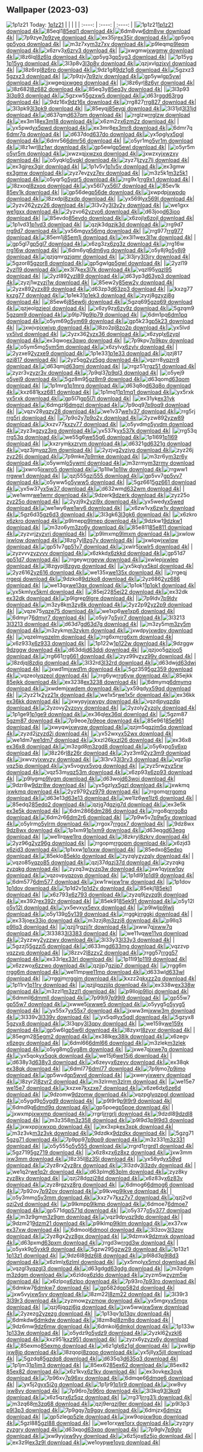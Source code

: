 ## Wallpaper (2023-03)
![1p1z21](https://w.wallhaven.cc/full/1p/wallhaven-1p1z21.jpg) Today: [1p1z21](https://th.wallhaven.cc/small/1p/1p1z21.jpg)
|      |      |      |
| :----: | :----: | :----: |
|![1p1z21](https://th.wallhaven.cc/small/1p/1p1z21.jpg)[1p1z21 download 4k](https://wallhaven.cc/w/1p1z21)|![85eql1](https://th.wallhaven.cc/small/85/85eql1.jpg)[85eql1 download 4k](https://wallhaven.cc/w/85eql1)|![6dm8vw](https://th.wallhaven.cc/small/6d/6dm8vw.jpg)[6dm8vw download 4k](https://wallhaven.cc/w/6dm8vw)|
|![7p9zye](https://th.wallhaven.cc/small/7p/7p9zye.jpg)[7p9zye download 4k](https://wallhaven.cc/w/7p9zye)|![ex35jr](https://th.wallhaven.cc/small/ex/ex35jr.jpg)[ex35jr download 4k](https://wallhaven.cc/w/ex35jr)|![gp5yoq](https://th.wallhaven.cc/small/gp/gp5yoq.jpg)[gp5yoq download 4k](https://wallhaven.cc/w/gp5yoq)|
|![m3z7xy](https://th.wallhaven.cc/small/m3/m3z7xy.jpg)[m3z7xy download 4k](https://wallhaven.cc/w/m3z7xy)|![p9leqm](https://th.wallhaven.cc/small/p9/p9leqm.jpg)[p9leqm download 4k](https://wallhaven.cc/w/p9leqm)|![x6zrv3](https://th.wallhaven.cc/small/x6/x6zrv3.jpg)[x6zrv3 download 4k](https://wallhaven.cc/w/x6zrv3)|
|![jxwgmw](https://th.wallhaven.cc/small/jx/jxwgmw.jpg)[jxwgmw download 4k](https://wallhaven.cc/w/jxwgmw)|![l8z6lq](https://th.wallhaven.cc/small/l8/l8z6lq.jpg)[l8z6lq download 4k](https://wallhaven.cc/w/l8z6lq)|![gp5yg3](https://th.wallhaven.cc/small/gp/gp5yg3.jpg)[gp5yg3 download 4k](https://wallhaven.cc/w/gp5yg3)|
|![1p15yg](https://th.wallhaven.cc/small/1p/1p15yg.jpg)[1p15yg download 4k](https://wallhaven.cc/w/1p15yg)|![3l3p8v](https://th.wallhaven.cc/small/3l/3l3p8v.jpg)[3l3p8v download 4k](https://wallhaven.cc/w/3l3p8v)|![qzjxvl](https://th.wallhaven.cc/small/qz/qzjxvl.jpg)[qzjxvl download 4k](https://wallhaven.cc/w/qzjxvl)|
|![l8z6rp](https://th.wallhaven.cc/small/l8/l8z6rp.jpg)[l8z6rp download 4k](https://wallhaven.cc/w/l8z6rp)|![9dz1g8](https://th.wallhaven.cc/small/9d/9dz1g8.jpg)[9dz1g8 download 4k](https://wallhaven.cc/w/9dz1g8)|![5gzxz3](https://th.wallhaven.cc/small/5g/5gzxz3.jpg)[5gzxz3 download 4k](https://wallhaven.cc/w/5gzxz3)|
|![7p9zjv](https://th.wallhaven.cc/small/7p/7p9zjv.jpg)[7p9zjv download 4k](https://wallhaven.cc/w/7p9zjv)|![gp5ywl](https://th.wallhaven.cc/small/gp/gp5ywl.jpg)[gp5ywl download 4k](https://wallhaven.cc/w/gp5ywl)|![jxwgeq](https://th.wallhaven.cc/small/jx/jxwgeq.jpg)[jxwgeq download 4k](https://wallhaven.cc/w/jxwgeq)|
|![l8z6yr](https://th.wallhaven.cc/small/l8/l8z6yr.jpg)[l8z6yr download 4k](https://wallhaven.cc/w/l8z6yr)|![l8z682](https://th.wallhaven.cc/small/l8/l8z682.jpg)[l8z682 download 4k](https://wallhaven.cc/w/l8z682)|![85eq3y](https://th.wallhaven.cc/small/85/85eq3y.jpg)[85eq3y download 4k](https://wallhaven.cc/w/85eq3y)|
|![3l3p93](https://th.wallhaven.cc/small/3l/3l3p93.jpg)[3l3p93 download 4k](https://wallhaven.cc/w/3l3p93)|![5gzxw5](https://th.wallhaven.cc/small/5g/5gzxw5.jpg)[5gzxw5 download 4k](https://wallhaven.cc/w/5gzxw5)|![d63rgg](https://th.wallhaven.cc/small/d6/d63rgg.jpg)[d63rgg download 4k](https://wallhaven.cc/w/d63rgg)|
|![9dz16x](https://th.wallhaven.cc/small/9d/9dz16x.jpg)[9dz16x download 4k](https://wallhaven.cc/w/9dz16x)|![rrg827](https://th.wallhaven.cc/small/rr/rrg827.jpg)[rrg827 download 4k](https://wallhaven.cc/w/rrg827)|![3l3pk9](https://th.wallhaven.cc/small/3l/3l3pk9.jpg)[3l3pk9 download 4k](https://wallhaven.cc/w/3l3pk9)|
|![85eyqj](https://th.wallhaven.cc/small/85/85eyqj.jpg)[85eyqj download 4k](https://wallhaven.cc/w/85eyqj)|![3l31jd](https://th.wallhaven.cc/small/3l/3l31jd.jpg)[3l31jd download 4k](https://wallhaven.cc/w/3l31jd)|![d637qm](https://th.wallhaven.cc/small/d6/d637qm.jpg)[d637qm download 4k](https://wallhaven.cc/w/d637qm)|
|![rrglzw](https://th.wallhaven.cc/small/rr/rrglzw.jpg)[rrglzw download 4k](https://wallhaven.cc/w/rrglzw)|![ex3m18](https://th.wallhaven.cc/small/ex/ex3m18.jpg)[ex3m18 download 4k](https://wallhaven.cc/w/ex3m18)|![x6zm2z](https://th.wallhaven.cc/small/x6/x6zm2z.jpg)[x6zm2z download 4k](https://wallhaven.cc/w/x6zm2z)|
|![yx5pwd](https://th.wallhaven.cc/small/yx/yx5pwd.jpg)[yx5pwd download 4k](https://wallhaven.cc/w/yx5pwd)|![ex3mr8](https://th.wallhaven.cc/small/ex/ex3mr8.jpg)[ex3mr8 download 4k](https://wallhaven.cc/w/ex3mr8)|![6dmr7q](https://th.wallhaven.cc/small/6d/6dmr7q.jpg)[6dmr7q download 4k](https://wallhaven.cc/w/6dmr7q)|
|![d637do](https://th.wallhaven.cc/small/d6/d637do.jpg)[d637do download 4k](https://wallhaven.cc/w/d637do)|![yx5pgl](https://th.wallhaven.cc/small/yx/yx5pgl.jpg)[yx5pgl download 4k](https://wallhaven.cc/w/yx5pgl)|![6dmr56](https://th.wallhaven.cc/small/6d/6dmr56.jpg)[6dmr56 download 4k](https://wallhaven.cc/w/6dmr56)|
|![o5yr1m](https://th.wallhaven.cc/small/o5/o5yr1m.jpg)[o5yr1m download 4k](https://wallhaven.cc/w/o5yr1m)|![l8z1wr](https://th.wallhaven.cc/small/l8/l8z1wr.jpg)[l8z1wr download 4k](https://wallhaven.cc/w/l8z1wr)|![gp5ewl](https://th.wallhaven.cc/small/gp/gp5ewl.jpg)[gp5ewl download 4k](https://wallhaven.cc/w/gp5ewl)|
|![o5yr5m](https://th.wallhaven.cc/small/o5/o5yr5m.jpg)[o5yr5m download 4k](https://wallhaven.cc/w/o5yr5m)|![jxwzxq](https://th.wallhaven.cc/small/jx/jxwzxq.jpg)[jxwzxq download 4k](https://wallhaven.cc/w/jxwzxq)|![jxwzxy](https://th.wallhaven.cc/small/jx/jxwzxy.jpg)[jxwzxy download 4k](https://wallhaven.cc/w/jxwzxy)|
|![o5yqkl](https://th.wallhaven.cc/small/o5/o5yqkl.jpg)[o5yqkl download 4k](https://wallhaven.cc/w/o5yqkl)|![zyz7lj](https://th.wallhaven.cc/small/zy/zyz7lj.jpg)[zyz7lj download 4k](https://wallhaven.cc/w/zyz7lj)|![ex3gjr](https://th.wallhaven.cc/small/ex/ex3gjr.jpg)[ex3gjr download 4k](https://wallhaven.cc/w/ex3gjr)|
|![1p1v5v](https://th.wallhaven.cc/small/1p/1p1v5v.jpg)[1p1v5v download 4k](https://wallhaven.cc/w/1p1v5v)|![ex3gmw](https://th.wallhaven.cc/small/ex/ex3gmw.jpg)[ex3gmw download 4k](https://wallhaven.cc/w/ex3gmw)|![zyz7ev](https://th.wallhaven.cc/small/zy/zyz7ev.jpg)[zyz7ev download 4k](https://wallhaven.cc/w/zyz7ev)|
|![m3z5k1](https://th.wallhaven.cc/small/m3/m3z5k1.jpg)[m3z5k1 download 4k](https://wallhaven.cc/w/m3z5k1)|![o5yqr5](https://th.wallhaven.cc/small/o5/o5yqr5.jpg)[o5yqr5 download 4k](https://wallhaven.cc/w/o5yqr5)|![rrg9x1](https://th.wallhaven.cc/small/rr/rrg9x1.jpg)[rrg9x1 download 4k](https://wallhaven.cc/w/rrg9x1)|
|![l8zxoq](https://th.wallhaven.cc/small/l8/l8zxoq.jpg)[l8zxoq download 4k](https://wallhaven.cc/w/l8zxoq)|![yx56l7](https://th.wallhaven.cc/small/yx/yx56l7.jpg)[yx56l7 download 4k](https://wallhaven.cc/w/yx56l7)|![85ev1k](https://th.wallhaven.cc/small/85/85ev1k.jpg)[85ev1k download 4k](https://wallhaven.cc/w/85ev1k)|
|![gp56de](https://th.wallhaven.cc/small/gp/gp56de.jpg)[gp56de download 4k](https://wallhaven.cc/w/gp56de)|![jxwpdp](https://th.wallhaven.cc/small/jx/jxwpdp.jpg)[jxwpdp download 4k](https://wallhaven.cc/w/jxwpdp)|![l8zxdp](https://th.wallhaven.cc/small/l8/l8zxdp.jpg)[l8zxdp download 4k](https://wallhaven.cc/w/l8zxdp)|
|![yx569l](https://th.wallhaven.cc/small/yx/yx569l.jpg)[yx569l download 4k](https://wallhaven.cc/w/yx569l)|![2yzv26](https://th.wallhaven.cc/small/2y/2yzv26.jpg)[2yzv26 download 4k](https://wallhaven.cc/w/2yzv26)|![3l3v2y](https://th.wallhaven.cc/small/3l/3l3v2y.jpg)[3l3v2y download 4k](https://wallhaven.cc/w/3l3v2y)|
|![we1gxx](https://th.wallhaven.cc/small/we/we1gxx.jpg)[we1gxx download 4k](https://wallhaven.cc/w/we1gxx)|![2yzvo6](https://th.wallhaven.cc/small/2y/2yzvo6.jpg)[2yzvo6 download 4k](https://wallhaven.cc/w/2yzvo6)|![d63joo](https://th.wallhaven.cc/small/d6/d63joo.jpg)[d63joo download 4k](https://wallhaven.cc/w/d63joo)|
|![85evdo](https://th.wallhaven.cc/small/85/85evdo.jpg)[85evdo download 4k](https://wallhaven.cc/w/85evdo)|![x6zojl](https://th.wallhaven.cc/small/x6/x6zojl.jpg)[x6zojl download 4k](https://wallhaven.cc/w/x6zojl)|![1p1vd3](https://th.wallhaven.cc/small/1p/1p1vd3.jpg)[1p1vd3 download 4k](https://wallhaven.cc/w/1p1vd3)|
|![qzjk3d](https://th.wallhaven.cc/small/qz/qzjk3d.jpg)[qzjk3d download 4k](https://wallhaven.cc/w/qzjk3d)|![rrg9d7](https://th.wallhaven.cc/small/rr/rrg9d7.jpg)[rrg9d7 download 4k](https://wallhaven.cc/w/rrg9d7)|![yx56mg](https://th.wallhaven.cc/small/yx/yx56mg.jpg)[yx56mg download 4k](https://wallhaven.cc/w/yx56mg)|
|![rrg977](https://th.wallhaven.cc/small/rr/rrg977.jpg)[rrg977 download 4k](https://wallhaven.cc/w/rrg977)|![85em1j](https://th.wallhaven.cc/small/85/85em1j.jpg)[85em1j download 4k](https://wallhaven.cc/w/85em1j)|![ex3l1w](https://th.wallhaven.cc/small/ex/ex3l1w.jpg)[ex3l1w download 4k](https://wallhaven.cc/w/ex3l1w)|
|![gp5gl7](https://th.wallhaven.cc/small/gp/gp5gl7.jpg)[gp5gl7 download 4k](https://wallhaven.cc/w/gp5gl7)|![x6zg3z](https://th.wallhaven.cc/small/x6/x6zg3z.jpg)[x6zg3z download 4k](https://wallhaven.cc/w/x6zg3z)|![rrg16w](https://th.wallhaven.cc/small/rr/rrg16w.jpg)[rrg16w download 4k](https://wallhaven.cc/w/rrg16w)|
|![6dm6yq](https://th.wallhaven.cc/small/6d/6dm6yq.jpg)[6dm6yq download 4k](https://wallhaven.cc/w/6dm6yq)|![o5y8j9](https://th.wallhaven.cc/small/o5/o5y8j9.jpg)[o5y8j9 download 4k](https://wallhaven.cc/w/o5y8j9)|![qzjqmr](https://th.wallhaven.cc/small/qz/qzjqmr.jpg)[qzjqmr download 4k](https://wallhaven.cc/w/qzjqmr)|
|![3l3jry](https://th.wallhaven.cc/small/3l/3l3jry.jpg)[3l3jry download 4k](https://wallhaven.cc/w/3l3jry)|![5gzor8](https://th.wallhaven.cc/small/5g/5gzor8.jpg)[5gzor8 download 4k](https://wallhaven.cc/w/5gzor8)|![gp5gwl](https://th.wallhaven.cc/small/gp/gp5gwl.jpg)[gp5gwl download 4k](https://wallhaven.cc/w/gp5gwl)|
|![2yzl19](https://th.wallhaven.cc/small/2y/2yzl19.jpg)[2yzl19 download 4k](https://wallhaven.cc/w/2yzl19)|![ex3l7k](https://th.wallhaven.cc/small/ex/ex3l7k.jpg)[ex3l7k download 4k](https://wallhaven.cc/w/ex3l7k)|![vqzl95](https://th.wallhaven.cc/small/vq/vqzl95.jpg)[vqzl95 download 4k](https://wallhaven.cc/w/vqzl95)|
|![2yzl89](https://th.wallhaven.cc/small/2y/2yzl89.jpg)[2yzl89 download 4k](https://wallhaven.cc/w/2yzl89)|![d63yp3](https://th.wallhaven.cc/small/d6/d63yp3.jpg)[d63yp3 download 4k](https://wallhaven.cc/w/d63yp3)|![zyzj1w](https://th.wallhaven.cc/small/zy/zyzj1w.jpg)[zyzj1w download 4k](https://wallhaven.cc/w/zyzj1w)|
|![85ew2y](https://th.wallhaven.cc/small/85/85ew2y.jpg)[85ew2y download 4k](https://wallhaven.cc/w/85ew2y)|![2yzx89](https://th.wallhaven.cc/small/2y/2yzx89.jpg)[2yzx89 download 4k](https://wallhaven.cc/w/2yzx89)|![d63zp3](https://th.wallhaven.cc/small/d6/d63zp3.jpg)[d63zp3 download 4k](https://wallhaven.cc/w/d63zp3)|
|![kxzg77](https://th.wallhaven.cc/small/kx/kxzg77.jpg)[kxzg77 download 4k](https://wallhaven.cc/w/kxzg77)|![1p1ek3](https://th.wallhaven.cc/small/1p/1p1ek3.jpg)[1p1ek3 download 4k](https://wallhaven.cc/w/1p1ek3)|![zyzj8g](https://th.wallhaven.cc/small/zy/zyzj8g.jpg)[zyzj8g download 4k](https://wallhaven.cc/w/zyzj8g)|
|![85ew6j](https://th.wallhaven.cc/small/85/85ew6j.jpg)[85ew6j download 4k](https://wallhaven.cc/w/85ew6j)|![5gzq69](https://th.wallhaven.cc/small/5g/5gzq69.jpg)[5gzq69 download 4k](https://wallhaven.cc/w/5gzq69)|![qzjeol](https://th.wallhaven.cc/small/qz/qzjeol.jpg)[qzjeol download 4k](https://wallhaven.cc/w/qzjeol)|
|![x6zy9z](https://th.wallhaven.cc/small/x6/x6zy9z.jpg)[x6zy9z download 4k](https://wallhaven.cc/w/x6zy9z)|![5gzqm9](https://th.wallhaven.cc/small/5g/5gzqm9.jpg)[5gzqm9 download 4k](https://wallhaven.cc/w/5gzqm9)|![p9lp79](https://th.wallhaven.cc/small/p9/p9lp79.jpg)[p9lp79 download 4k](https://wallhaven.cc/w/p9lp79)|
|![6dm1pq](https://th.wallhaven.cc/small/6d/6dm1pq.jpg)[6dm1pq download 4k](https://wallhaven.cc/w/6dm1pq)|![o5ym69](https://th.wallhaven.cc/small/o5/o5ym69.jpg)[o5ym69 download 4k](https://wallhaven.cc/w/o5ym69)|![gp5k23](https://th.wallhaven.cc/small/gp/gp5k23.jpg)[gp5k23 download 4k](https://wallhaven.cc/w/gp5k23)|
|![jxwjvp](https://th.wallhaven.cc/small/jx/jxwjvp.jpg)[jxwjvp download 4k](https://wallhaven.cc/w/jxwjvp)|![l8zo2p](https://th.wallhaven.cc/small/l8/l8zo2p.jpg)[l8zo2p download 4k](https://wallhaven.cc/w/l8zo2p)|![yx5lvd](https://th.wallhaven.cc/small/yx/yx5lvd.jpg)[yx5lvd download 4k](https://wallhaven.cc/w/yx5lvd)|
|![2yzx36](https://th.wallhaven.cc/small/2y/2yzx36.jpg)[2yzx36 download 4k](https://wallhaven.cc/w/2yzx36)|![x6zypl](https://th.wallhaven.cc/small/x6/x6zypl.jpg)[x6zypl download 4k](https://wallhaven.cc/w/x6zypl)|![ex3qwo](https://th.wallhaven.cc/small/ex/ex3qwo.jpg)[ex3qwo download 4k](https://wallhaven.cc/w/ex3qwo)|
|![7p9kpv](https://th.wallhaven.cc/small/7p/7p9kpv.jpg)[7p9kpv download 4k](https://wallhaven.cc/w/7p9kpv)|![o5ym5m](https://th.wallhaven.cc/small/o5/o5ym5m.jpg)[o5ym5m download 4k](https://wallhaven.cc/w/o5ym5m)|![x6zylv](https://th.wallhaven.cc/small/x6/x6zylv.jpg)[x6zylv download 4k](https://wallhaven.cc/w/x6zylv)|
|![2yzxe9](https://th.wallhaven.cc/small/2y/2yzxe9.jpg)[2yzxe9 download 4k](https://wallhaven.cc/w/2yzxe9)|![1p1e33](https://th.wallhaven.cc/small/1p/1p1e33.jpg)[1p1e33 download 4k](https://wallhaven.cc/w/1p1e33)|![qzj817](https://th.wallhaven.cc/small/qz/qzj817.jpg)[qzj817 download 4k](https://wallhaven.cc/w/qzj817)|
|![2yz5qg](https://th.wallhaven.cc/small/2y/2yz5qg.jpg)[2yz5qg download 4k](https://wallhaven.cc/w/2yz5qg)|![vqzrr8](https://th.wallhaven.cc/small/vq/vqzrr8.jpg)[vqzrr8 download 4k](https://wallhaven.cc/w/vqzrr8)|![d63qmj](https://th.wallhaven.cc/small/d6/d63qmj.jpg)[d63qmj download 4k](https://wallhaven.cc/w/d63qmj)|
|![rrgz51](https://th.wallhaven.cc/small/rr/rrgz51.jpg)[rrgz51 download 4k](https://wallhaven.cc/w/rrgz51)|![zyzr3v](https://th.wallhaven.cc/small/zy/zyzr3v.jpg)[zyzr3v download 4k](https://wallhaven.cc/w/zyzr3v)|![7p9ql3](https://th.wallhaven.cc/small/7p/7p9ql3.jpg)[7p9ql3 download 4k](https://wallhaven.cc/w/7p9ql3)|
|![o5yej9](https://th.wallhaven.cc/small/o5/o5yej9.jpg)[o5yej9 download 4k](https://wallhaven.cc/w/o5yej9)|![5gz8m9](https://th.wallhaven.cc/small/5g/5gz8m9.jpg)[5gz8m9 download 4k](https://wallhaven.cc/w/5gz8m9)|![d63qom](https://th.wallhaven.cc/small/d6/d63qom.jpg)[d63qom download 4k](https://wallhaven.cc/w/d63qom)|
|![1p1mrg](https://th.wallhaven.cc/small/1p/1p1mrg.jpg)[1p1mrg download 4k](https://wallhaven.cc/w/1p1mrg)|![d63q8o](https://th.wallhaven.cc/small/d6/d63q8o.jpg)[d63q8o download 4k](https://wallhaven.cc/w/d63q8o)|![kxz681](https://th.wallhaven.cc/small/kx/kxz681.jpg)[kxz681 download 4k](https://wallhaven.cc/w/kxz681)|
|![1p1mq1](https://th.wallhaven.cc/small/1p/1p1mq1.jpg)[1p1mq1 download 4k](https://wallhaven.cc/w/1p1mq1)|![yx5rxk](https://th.wallhaven.cc/small/yx/yx5rxk.jpg)[yx5rxk download 4k](https://wallhaven.cc/w/yx5rxk)|![gp5l7l](https://th.wallhaven.cc/small/gp/gp5l7l.jpg)[gp5l7l download 4k](https://wallhaven.cc/w/gp5l7l)|
|![ex31yk](https://th.wallhaven.cc/small/ex/ex31yk.jpg)[ex31yk download 4k](https://wallhaven.cc/w/ex31yk)|![6dmgzl](https://th.wallhaven.cc/small/6d/6dmgzl.jpg)[6dmgzl download 4k](https://wallhaven.cc/w/6dmgzl)|![7p9oq9](https://th.wallhaven.cc/small/7p/7p9oq9.jpg)[7p9oq9 download 4k](https://wallhaven.cc/w/7p9oq9)|
|![vqzv28](https://th.wallhaven.cc/small/vq/vqzv28.jpg)[vqzv28 download 4k](https://wallhaven.cc/w/vqzv28)|![we1v37](https://th.wallhaven.cc/small/we/we1v37.jpg)[we1v37 download 4k](https://wallhaven.cc/w/we1v37)|![rrg5rj](https://th.wallhaven.cc/small/rr/rrg5rj.jpg)[rrg5rj download 4k](https://wallhaven.cc/w/rrg5rj)|
|![7p9o2y](https://th.wallhaven.cc/small/7p/7p9o2y.jpg)[7p9o2y download 4k](https://wallhaven.cc/w/7p9o2y)|![2yzw89](https://th.wallhaven.cc/small/2y/2yzw89.jpg)[2yzw89 download 4k](https://wallhaven.cc/w/2yzw89)|![kxzv77](https://th.wallhaven.cc/small/kx/kxzv77.jpg)[kxzv77 download 4k](https://wallhaven.cc/w/kxzv77)|
|![o5yvdm](https://th.wallhaven.cc/small/o5/o5yvdm.jpg)[o5yvdm download 4k](https://wallhaven.cc/w/o5yvdm)|![zyz3xg](https://th.wallhaven.cc/small/zy/zyz3xg.jpg)[zyz3xg download 4k](https://wallhaven.cc/w/zyz3xg)|![yx537k](https://th.wallhaven.cc/small/yx/yx537k.jpg)[yx537k download 4k](https://wallhaven.cc/w/yx537k)|
|![rrg53q](https://th.wallhaven.cc/small/rr/rrg53q.jpg)[rrg53q download 4k](https://wallhaven.cc/w/rrg53q)|![we55g6](https://th.wallhaven.cc/small/we/we55g6.jpg)[we55g6 download 4k](https://wallhaven.cc/w/we55g6)|![1p1l69](https://th.wallhaven.cc/small/1p/1p1l69.jpg)[1p1l69 download 4k](https://wallhaven.cc/w/1p1l69)|
|![kxzrym](https://th.wallhaven.cc/small/kx/kxzrym.jpg)[kxzrym download 4k](https://wallhaven.cc/w/kxzrym)|![d6321g](https://th.wallhaven.cc/small/d6/d6321g.jpg)[d6321g download 4k](https://wallhaven.cc/w/d6321g)|![vqz3jm](https://th.wallhaven.cc/small/vq/vqz3jm.jpg)[vqz3jm download 4k](https://wallhaven.cc/w/vqz3jm)|
|![2yzjvg](https://th.wallhaven.cc/small/2y/2yzjvg.jpg)[2yzjvg download 4k](https://wallhaven.cc/w/2yzjvg)|![zyz26j](https://th.wallhaven.cc/small/zy/zyz26j.jpg)[zyz26j download 4k](https://wallhaven.cc/w/zyz26j)|![7p9mke](https://th.wallhaven.cc/small/7p/7p9mke.jpg)[7p9mke download 4k](https://wallhaven.cc/w/7p9mke)|
|![m3zr6y](https://th.wallhaven.cc/small/m3/m3zr6y.jpg)[m3zr6y download 4k](https://wallhaven.cc/w/m3zr6y)|![o5ywml](https://th.wallhaven.cc/small/o5/o5ywml.jpg)[o5ywml download 4k](https://wallhaven.cc/w/o5ywml)|![m3zrmy](https://th.wallhaven.cc/small/m3/m3zrmy.jpg)[m3zrmy download 4k](https://wallhaven.cc/w/m3zrmy)|
|![jxwro5](https://th.wallhaven.cc/small/jx/jxwro5.jpg)[jxwro5 download 4k](https://wallhaven.cc/w/jxwro5)|![1p1llw](https://th.wallhaven.cc/small/1p/1p1llw.jpg)[1p1llw download 4k](https://wallhaven.cc/w/1p1llw)|![rrgww1](https://th.wallhaven.cc/small/rr/rrgww1.jpg)[rrgww1 download 4k](https://wallhaven.cc/w/rrgww1)|
|![qzj555](https://th.wallhaven.cc/small/qz/qzj555.jpg)[qzj555 download 4k](https://wallhaven.cc/w/qzj555)|![gp5vv7](https://th.wallhaven.cc/small/gp/gp5vv7.jpg)[gp5vv7 download 4k](https://wallhaven.cc/w/gp5vv7)|![o5yww5](https://th.wallhaven.cc/small/o5/o5yww5.jpg)[o5yww5 download 4k](https://wallhaven.cc/w/o5yww5)|
|![5gz661](https://th.wallhaven.cc/small/5g/5gz661.jpg)[5gz661 download 4k](https://wallhaven.cc/w/5gz661)|![yx5w37](https://th.wallhaven.cc/small/yx/yx5w37.jpg)[yx5w37 download 4k](https://wallhaven.cc/w/yx5w37)|![d632wm](https://th.wallhaven.cc/small/d6/d632wm.jpg)[d632wm download 4k](https://wallhaven.cc/w/d632wm)|
|![we1wmr](https://th.wallhaven.cc/small/we/we1wmr.jpg)[we1wmr download 4k](https://wallhaven.cc/w/we1wmr)|![9dzerk](https://th.wallhaven.cc/small/9d/9dzerk.jpg)[9dzerk download 4k](https://wallhaven.cc/w/9dzerk)|![zyz25o](https://th.wallhaven.cc/small/zy/zyz25o.jpg)[zyz25o download 4k](https://wallhaven.cc/w/zyz25o)|
|![2yzj9x](https://th.wallhaven.cc/small/2y/2yzj9x.jpg)[2yzj9x download 4k](https://wallhaven.cc/w/2yzj9x)|![yx5wed](https://th.wallhaven.cc/small/yx/yx5wed.jpg)[yx5wed download 4k](https://wallhaven.cc/w/yx5wed)|![we1wy6](https://th.wallhaven.cc/small/we/we1wy6.jpg)[we1wy6 download 4k](https://wallhaven.cc/w/we1wy6)|
|![x6zw1v](https://th.wallhaven.cc/small/x6/x6zw1v.jpg)[x6zw1v download 4k](https://wallhaven.cc/w/x6zw1v)|![5gz6d3](https://th.wallhaven.cc/small/5g/5gz6d3.jpg)[5gz6d3 download 4k](https://wallhaven.cc/w/5gz6d3)|![3l3gk6](https://th.wallhaven.cc/small/3l/3l3gk6.jpg)[3l3gk6 download 4k](https://wallhaven.cc/w/3l3gk6)|
|![x6zkro](https://th.wallhaven.cc/small/x6/x6zkro.jpg)[x6zkro download 4k](https://wallhaven.cc/w/x6zkro)|![p9lmep](https://th.wallhaven.cc/small/p9/p9lmep.jpg)[p9lmep download 4k](https://wallhaven.cc/w/p9lmep)|![9dzkw1](https://th.wallhaven.cc/small/9d/9dzkw1.jpg)[9dzkw1 download 4k](https://wallhaven.cc/w/9dzkw1)|
|![m3zo6y](https://th.wallhaven.cc/small/m3/m3zo6y.jpg)[m3zo6y download 4k](https://wallhaven.cc/w/m3zo6y)|![85e811](https://th.wallhaven.cc/small/85/85e811.jpg)[85e811 download 4k](https://wallhaven.cc/w/85e811)|![zyzvrj](https://th.wallhaven.cc/small/zy/zyzvrj.jpg)[zyzvrj download 4k](https://wallhaven.cc/w/zyzvrj)|
|![p9lmxm](https://th.wallhaven.cc/small/p9/p9lmxm.jpg)[p9lmxm download 4k](https://wallhaven.cc/w/p9lmxm)|![jxwlow](https://th.wallhaven.cc/small/jx/jxwlow.jpg)[jxwlow download 4k](https://wallhaven.cc/w/jxwlow)|![l8zg7y](https://th.wallhaven.cc/small/l8/l8zg7y.jpg)[l8zg7y download 4k](https://wallhaven.cc/w/l8zg7y)|
|![jxwlqw](https://th.wallhaven.cc/small/jx/jxwlqw.jpg)[jxwlqw download 4k](https://wallhaven.cc/w/jxwlqw)|![gp51v7](https://th.wallhaven.cc/small/gp/gp51v7.jpg)[gp51v7 download 4k](https://wallhaven.cc/w/gp51v7)|![jxwlr5](https://th.wallhaven.cc/small/jx/jxwlr5.jpg)[jxwlr5 download 4k](https://wallhaven.cc/w/jxwlr5)|
|![zyzvvv](https://th.wallhaven.cc/small/zy/zyzvvv.jpg)[zyzvvv download 4k](https://wallhaven.cc/w/zyzvvv)|![x6zkkd](https://th.wallhaven.cc/small/x6/x6zkkd.jpg)[x6zkkd download 4k](https://wallhaven.cc/w/x6zkkd)|![gp51d7](https://th.wallhaven.cc/small/gp/gp51d7.jpg)[gp51d7 download 4k](https://wallhaven.cc/w/gp51d7)|
|![rrgeyw](https://th.wallhaven.cc/small/rr/rrgeyw.jpg)[rrgeyw download 4k](https://wallhaven.cc/w/rrgeyw)|![jxwlep](https://th.wallhaven.cc/small/jx/jxwlep.jpg)[jxwlep download 4k](https://wallhaven.cc/w/jxwlep)|![l8zgyp](https://th.wallhaven.cc/small/l8/l8zgyp.jpg)[l8zgyp download 4k](https://wallhaven.cc/w/l8zgyp)|
|![yx5kql](https://th.wallhaven.cc/small/yx/yx5kql.jpg)[yx5kql download 4k](https://wallhaven.cc/w/yx5kql)|![2yz616](https://th.wallhaven.cc/small/2y/2yz616.jpg)[2yz616 download 4k](https://wallhaven.cc/w/2yz616)|![we135x](https://th.wallhaven.cc/small/we/we135x.jpg)[we135x download 4k](https://wallhaven.cc/w/we135x)|
|![rrgeqj](https://th.wallhaven.cc/small/rr/rrgeqj.jpg)[rrgeqj download 4k](https://wallhaven.cc/w/rrgeqj)|![9dzko8](https://th.wallhaven.cc/small/9d/9dzko8.jpg)[9dzko8 download 4k](https://wallhaven.cc/w/9dzko8)|![2yz686](https://th.wallhaven.cc/small/2y/2yz686.jpg)[2yz686 download 4k](https://wallhaven.cc/w/2yz686)|
|![we13qx](https://th.wallhaven.cc/small/we/we13qx.jpg)[we13qx download 4k](https://wallhaven.cc/w/we13qx)|![1p1ok1](https://th.wallhaven.cc/small/1p/1p1ok1.jpg)[1p1ok1 download 4k](https://wallhaven.cc/w/1p1ok1)|![yx5kml](https://th.wallhaven.cc/small/yx/yx5kml.jpg)[yx5kml download 4k](https://wallhaven.cc/w/yx5kml)|
|![85ej22](https://th.wallhaven.cc/small/85/85ej22.jpg)[85ej22 download 4k](https://wallhaven.cc/w/85ej22)|![ex32dk](https://th.wallhaven.cc/small/ex/ex32dk.jpg)[ex32dk download 4k](https://wallhaven.cc/w/ex32dk)|![p9lgre](https://th.wallhaven.cc/small/p9/p9lgre.jpg)[p9lgre download 4k](https://wallhaven.cc/w/p9lgre)|
|![7p9ldv](https://th.wallhaven.cc/small/7p/7p9ldv.jpg)[7p9ldv download 4k](https://wallhaven.cc/w/7p9ldv)|![m3zy8k](https://th.wallhaven.cc/small/m3/m3zy8k.jpg)[m3zy8k download 4k](https://wallhaven.cc/w/m3zy8k)|![2yz2p9](https://th.wallhaven.cc/small/2y/2yz2p9.jpg)[2yz2p9 download 4k](https://wallhaven.cc/w/2yz2p9)|
|![vqze75](https://th.wallhaven.cc/small/vq/vqze75.jpg)[vqze75 download 4k](https://wallhaven.cc/w/vqze75)|![we1xp6](https://th.wallhaven.cc/small/we/we1xp6.jpg)[we1xp6 download 4k](https://wallhaven.cc/w/we1xp6)|![6dmyr7](https://th.wallhaven.cc/small/6d/6dmyr7.jpg)[6dmyr7 download 4k](https://wallhaven.cc/w/6dmyr7)|
|![o5yjr7](https://th.wallhaven.cc/small/o5/o5yjr7.jpg)[o5yjr7 download 4k](https://wallhaven.cc/w/o5yjr7)|![3l3213](https://th.wallhaven.cc/small/3l/3l3213.jpg)[3l3213 download 4k](https://wallhaven.cc/w/3l3213)|![d63d7g](https://th.wallhaven.cc/small/d6/d63d7g.jpg)[d63d7g download 4k](https://wallhaven.cc/w/d63d7g)|
|![m3zy5m](https://th.wallhaven.cc/small/m3/m3zy5m.jpg)[m3zy5m download 4k](https://wallhaven.cc/w/m3zy5m)|![m3zykm](https://th.wallhaven.cc/small/m3/m3zykm.jpg)[m3zykm download 4k](https://wallhaven.cc/w/m3zykm)|![jxwdpy](https://th.wallhaven.cc/small/jx/jxwdpy.jpg)[jxwdpy download 4k](https://wallhaven.cc/w/jxwdpy)|
|![vqzelm](https://th.wallhaven.cc/small/vq/vqzelm.jpg)[vqzelm download 4k](https://wallhaven.cc/w/vqzelm)|![rrg6xm](https://th.wallhaven.cc/small/rr/rrg6xm.jpg)[rrg6xm download 4k](https://wallhaven.cc/w/rrg6xm)|![x6z933](https://th.wallhaven.cc/small/x6/x6z933.jpg)[x6z933 download 4k](https://wallhaven.cc/w/x6z933)|
|![1p122w](https://th.wallhaven.cc/small/1p/1p122w.jpg)[1p122w download 4k](https://wallhaven.cc/w/1p122w)|![9dzggw](https://th.wallhaven.cc/small/9d/9dzggw.jpg)[9dzggw download 4k](https://wallhaven.cc/w/9dzggw)|![d63ddj](https://th.wallhaven.cc/small/d6/d63ddj.jpg)[d63ddj download 4k](https://wallhaven.cc/w/d63ddj)|
|![qzjoo5](https://th.wallhaven.cc/small/qz/qzjoo5.jpg)[qzjoo5 download 4k](https://wallhaven.cc/w/qzjoo5)|![rrg661](https://th.wallhaven.cc/small/rr/rrg661.jpg)[rrg661 download 4k](https://wallhaven.cc/w/rrg661)|![zyz99v](https://th.wallhaven.cc/small/zy/zyz99v.jpg)[zyz99v download 4k](https://wallhaven.cc/w/zyz99v)|
|![l8zdjq](https://th.wallhaven.cc/small/l8/l8zdjq.jpg)[l8zdjq download 4k](https://wallhaven.cc/w/l8zdjq)|![3l32rd](https://th.wallhaven.cc/small/3l/3l32rd.jpg)[3l32rd download 4k](https://wallhaven.cc/w/3l32rd)|![d63dwj](https://th.wallhaven.cc/small/d6/d63dwj.jpg)[d63dwj download 4k](https://wallhaven.cc/w/d63dwj)|
|![jxwd1m](https://th.wallhaven.cc/small/jx/jxwd1m.jpg)[jxwd1m download 4k](https://wallhaven.cc/w/jxwd1m)|![5gz359](https://th.wallhaven.cc/small/5g/5gz359.jpg)[5gz359 download 4k](https://wallhaven.cc/w/5gz359)|![vqzeol](https://th.wallhaven.cc/small/vq/vqzeol.jpg)[vqzeol download 4k](https://wallhaven.cc/w/vqzeol)|
|![rrg6yw](https://th.wallhaven.cc/small/rr/rrg6yw.jpg)[rrg6yw download 4k](https://wallhaven.cc/w/rrg6yw)|![85ejkk](https://th.wallhaven.cc/small/85/85ejkk.jpg)[85ejkk download 4k](https://wallhaven.cc/w/85ejkk)|![ex3238](https://th.wallhaven.cc/small/ex/ex3238.jpg)[ex3238 download 4k](https://wallhaven.cc/w/ex3238)|
|![6dmymq](https://th.wallhaven.cc/small/6d/6dmymq.jpg)[6dmymq download 4k](https://wallhaven.cc/w/6dmymq)|![jxwdem](https://th.wallhaven.cc/small/jx/jxwdem.jpg)[jxwdem download 4k](https://wallhaven.cc/w/jxwdem)|![yx59qd](https://th.wallhaven.cc/small/yx/yx59qd.jpg)[yx59qd download 4k](https://wallhaven.cc/w/yx59qd)|
|![2yz21x](https://th.wallhaven.cc/small/2y/2yz21x.jpg)[2yz21x download 4k](https://wallhaven.cc/w/2yz21x)|![we1x5r](https://th.wallhaven.cc/small/we/we1x5r.jpg)[we1x5r download 4k](https://wallhaven.cc/w/we1x5r)|![ex36kk](https://th.wallhaven.cc/small/ex/ex36kk.jpg)[ex36kk download 4k](https://wallhaven.cc/w/ex36kk)|
|![jxwypy](https://th.wallhaven.cc/small/jx/jxwypy.jpg)[jxwypy download 4k](https://wallhaven.cc/w/jxwypy)|![vqzdjp](https://th.wallhaven.cc/small/vq/vqzdjp.jpg)[vqzdjp download 4k](https://wallhaven.cc/w/vqzdjp)|![2yzovy](https://th.wallhaven.cc/small/2y/2yzovy.jpg)[2yzovy download 4k](https://wallhaven.cc/w/2yzovy)|
|![2yzoly](https://th.wallhaven.cc/small/2y/2yzoly.jpg)[2yzoly download 4k](https://wallhaven.cc/w/2yzoly)|![1p1ge9](https://th.wallhaven.cc/small/1p/1p1ge9.jpg)[1p1ge9 download 4k](https://wallhaven.cc/w/1p1ge9)|![ex36ql](https://th.wallhaven.cc/small/ex/ex36ql.jpg)[ex36ql download 4k](https://wallhaven.cc/w/ex36ql)|
|![5gzm87](https://th.wallhaven.cc/small/5g/5gzm87.jpg)[5gzm87 download 4k](https://wallhaven.cc/w/5gzm87)|![7p9eoe](https://th.wallhaven.cc/small/7p/7p9eoe.jpg)[7p9eoe download 4k](https://wallhaven.cc/w/7p9eoe)|![85e961](https://th.wallhaven.cc/small/85/85e961.jpg)[85e961 download 4k](https://wallhaven.cc/w/85e961)|
|![jxwyqw](https://th.wallhaven.cc/small/jx/jxwyqw.jpg)[jxwyqw download 4k](https://wallhaven.cc/w/jxwyqw)|![qzjm5q](https://th.wallhaven.cc/small/qz/qzjm5q.jpg)[qzjm5q download 4k](https://wallhaven.cc/w/qzjm5q)|![zyzd2j](https://th.wallhaven.cc/small/zy/zyzd2j.jpg)[zyzd2j download 4k](https://wallhaven.cc/w/zyzd2j)|
|![yx52wx](https://th.wallhaven.cc/small/yx/yx52wx.jpg)[yx52wx download 4k](https://wallhaven.cc/w/yx52wx)|![we1dm7](https://th.wallhaven.cc/small/we/we1dm7.jpg)[we1dm7 download 4k](https://wallhaven.cc/w/we1dm7)|![kxzl26](https://th.wallhaven.cc/small/kx/kxzl26.jpg)[kxzl26 download 4k](https://wallhaven.cc/w/kxzl26)|
|![ex36x8](https://th.wallhaven.cc/small/ex/ex36x8.jpg)[ex36x8 download 4k](https://wallhaven.cc/w/ex36x8)|![m3zgd8](https://th.wallhaven.cc/small/m3/m3zgd8.jpg)[m3zgd8 download 4k](https://wallhaven.cc/w/m3zgd8)|![o5y6xp](https://th.wallhaven.cc/small/o5/o5y6xp.jpg)[o5y6xp download 4k](https://wallhaven.cc/w/o5y6xp)|
|![l8z26r](https://th.wallhaven.cc/small/l8/l8z26r.jpg)[l8z26r download 4k](https://wallhaven.cc/w/l8z26r)|![2yz3m9](https://th.wallhaven.cc/small/2y/2yz3m9.jpg)[2yz3m9 download 4k](https://wallhaven.cc/w/2yz3m9)|![jxwvzy](https://th.wallhaven.cc/small/jx/jxwvzy.jpg)[jxwvzy download 4k](https://wallhaven.cc/w/jxwvzy)|
|![3l3rv3](https://th.wallhaven.cc/small/3l/3l3rv3.jpg)[3l3rv3 download 4k](https://wallhaven.cc/w/3l3rv3)|![vqz5jp](https://th.wallhaven.cc/small/vq/vqz5jp.jpg)[vqz5jp download 4k](https://wallhaven.cc/w/vqz5jp)|![yx5vog](https://th.wallhaven.cc/small/yx/yx5vog.jpg)[yx5vog download 4k](https://wallhaven.cc/w/yx5vog)|
|![zyz5rw](https://th.wallhaven.cc/small/zy/zyz5rw.jpg)[zyz5rw download 4k](https://wallhaven.cc/w/zyz5rw)|![vqz53m](https://th.wallhaven.cc/small/vq/vqz53m.jpg)[vqz53m download 4k](https://wallhaven.cc/w/vqz53m)|![x6zp93](https://th.wallhaven.cc/small/x6/x6zp93.jpg)[x6zp93 download 4k](https://wallhaven.cc/w/x6zp93)|
|![p9lygm](https://th.wallhaven.cc/small/p9/p9lygm.jpg)[p9lygm download 4k](https://wallhaven.cc/w/p9lygm)|![d63woj](https://th.wallhaven.cc/small/d6/d63woj.jpg)[d63woj download 4k](https://wallhaven.cc/w/d63woj)|![9dzr8w](https://th.wallhaven.cc/small/9d/9dzr8w.jpg)[9dzr8w download 4k](https://wallhaven.cc/w/9dzr8w)|
|![yx5gzl](https://th.wallhaven.cc/small/yx/yx5gzl.jpg)[yx5gzl download 4k](https://wallhaven.cc/w/yx5gzl)|![jxwkmq](https://th.wallhaven.cc/small/jx/jxwkmq.jpg)[jxwkmq download 4k](https://wallhaven.cc/w/jxwkmq)|![2yz979](https://th.wallhaven.cc/small/2y/2yz979.jpg)[2yz979 download 4k](https://wallhaven.cc/w/2yz979)|
|![rrgomq](https://th.wallhaven.cc/small/rr/rrgomq.jpg)[rrgomq download 4k](https://wallhaven.cc/w/rrgomq)|![d63e13](https://th.wallhaven.cc/small/d6/d63e13.jpg)[d63e13 download 4k](https://wallhaven.cc/w/d63e13)|![we1lz6](https://th.wallhaven.cc/small/we/we1lz6.jpg)[we1lz6 download 4k](https://wallhaven.cc/w/we1lz6)|
|![85edq2](https://th.wallhaven.cc/small/85/85edq2.jpg)[85edq2 download 4k](https://wallhaven.cc/w/85edq2)|![qzjg7d](https://th.wallhaven.cc/small/qz/qzjg7d.jpg)[qzjg7d download 4k](https://wallhaven.cc/w/qzjg7d)|![ex3e5k](https://th.wallhaven.cc/small/ex/ex3e5k.jpg)[ex3e5k download 4k](https://wallhaven.cc/w/ex3e5k)|
|![6dm286](https://th.wallhaven.cc/small/6d/6dm286.jpg)[6dm286 download 4k](https://wallhaven.cc/w/6dm286)|![rrgo8q](https://th.wallhaven.cc/small/rr/rrgo8q.jpg)[rrgo8q download 4k](https://wallhaven.cc/w/rrgo8q)|![6dm2r6](https://th.wallhaven.cc/small/6d/6dm2r6.jpg)[6dm2r6 download 4k](https://wallhaven.cc/w/6dm2r6)|
|![7p9w5v](https://th.wallhaven.cc/small/7p/7p9w5v.jpg)[7p9w5v download 4k](https://wallhaven.cc/w/7p9w5v)|![o5ylrm](https://th.wallhaven.cc/small/o5/o5ylrm.jpg)[o5ylrm download 4k](https://wallhaven.cc/w/o5ylrm)|![rrgox7](https://th.wallhaven.cc/small/rr/rrgox7.jpg)[rrgox7 download 4k](https://wallhaven.cc/w/rrgox7)|
|![9dz8wx](https://th.wallhaven.cc/small/9d/9dz8wx.jpg)[9dz8wx download 4k](https://wallhaven.cc/w/9dz8wx)|![1p1xm9](https://th.wallhaven.cc/small/1p/1p1xm9.jpg)[1p1xm9 download 4k](https://wallhaven.cc/w/1p1xm9)|![d63eqg](https://th.wallhaven.cc/small/d6/d63eqg.jpg)[d63eqg download 4k](https://wallhaven.cc/w/d63eqg)|
|![we1lrq](https://th.wallhaven.cc/small/we/we1lrq.jpg)[we1lrq download 4k](https://wallhaven.cc/w/we1lrq)|![l8zkry](https://th.wallhaven.cc/small/l8/l8zkry.jpg)[l8zkry download 4k](https://wallhaven.cc/w/l8zkry)|![2yz96g](https://th.wallhaven.cc/small/2y/2yz96g.jpg)[2yz96g download 4k](https://wallhaven.cc/w/2yz96g)|
|![rrgopm](https://th.wallhaven.cc/small/rr/rrgopm.jpg)[rrgopm download 4k](https://wallhaven.cc/w/rrgopm)|![x6zjd3](https://th.wallhaven.cc/small/x6/x6zjd3.jpg)[x6zjd3 download 4k](https://wallhaven.cc/w/x6zjd3)|![1p1xxw](https://th.wallhaven.cc/small/1p/1p1xxw.jpg)[1p1xxw download 4k](https://wallhaven.cc/w/1p1xxw)|
|![85edxo](https://th.wallhaven.cc/small/85/85edxo.jpg)[85edxo download 4k](https://wallhaven.cc/w/85edxo)|![85eklo](https://th.wallhaven.cc/small/85/85eklo.jpg)[85eklo download 4k](https://wallhaven.cc/w/85eklo)|![zyzqly](https://th.wallhaven.cc/small/zy/zyzqly.jpg)[zyzqly download 4k](https://wallhaven.cc/w/zyzqly)|
|![vqzo85](https://th.wallhaven.cc/small/vq/vqzo85.jpg)[vqzo85 download 4k](https://wallhaven.cc/w/vqzo85)|![qzj37d](https://th.wallhaven.cc/small/qz/qzj37d.jpg)[qzj37d download 4k](https://wallhaven.cc/w/qzj37d)|![zyzqkg](https://th.wallhaven.cc/small/zy/zyzqkg.jpg)[zyzqkg download 4k](https://wallhaven.cc/w/zyzqkg)|
|![zyzq3w](https://th.wallhaven.cc/small/zy/zyzq3w.jpg)[zyzq3w download 4k](https://wallhaven.cc/w/zyzq3w)|![jxw1qy](https://th.wallhaven.cc/small/jx/jxw1qy.jpg)[jxw1qy download 4k](https://wallhaven.cc/w/jxw1qy)|![vqzovp](https://th.wallhaven.cc/small/vq/vqzovp.jpg)[vqzovp download 4k](https://wallhaven.cc/w/vqzovp)|
|![1p1dl9](https://th.wallhaven.cc/small/1p/1p1dl9.jpg)[1p1dl9 download 4k](https://wallhaven.cc/w/1p1dl9)|![6dm577](https://th.wallhaven.cc/small/6d/6dm577.jpg)[6dm577 download 4k](https://wallhaven.cc/w/6dm577)|![jxw1rw](https://th.wallhaven.cc/small/jx/jxw1rw.jpg)[jxw1rw download 4k](https://wallhaven.cc/w/jxw1rw)|
|![1p1dov](https://th.wallhaven.cc/small/1p/1p1dov.jpg)[1p1dov download 4k](https://wallhaven.cc/w/1p1dov)|![1p1d2v](https://th.wallhaven.cc/small/1p/1p1d2v.jpg)[1p1d2v download 4k](https://wallhaven.cc/w/1p1d2v)|![85ekj1](https://th.wallhaven.cc/small/85/85ekj1.jpg)[85ekj1 download 4k](https://wallhaven.cc/w/85ekj1)|
|![x6z793](https://th.wallhaven.cc/small/x6/x6z793.jpg)[x6z793 download 4k](https://wallhaven.cc/w/x6z793)|![zyzq9j](https://th.wallhaven.cc/small/zy/zyzq9j.jpg)[zyzq9j download 4k](https://wallhaven.cc/w/zyzq9j)|![ex392r](https://th.wallhaven.cc/small/ex/ex392r.jpg)[ex392r download 4k](https://wallhaven.cc/w/ex392r)|
|![85ek91](https://th.wallhaven.cc/small/85/85ek91.jpg)[85ek91 download 4k](https://wallhaven.cc/w/85ek91)|![o5y12l](https://th.wallhaven.cc/small/o5/o5y12l.jpg)[o5y12l download 4k](https://wallhaven.cc/w/o5y12l)|![yx5evx](https://th.wallhaven.cc/small/yx/yx5evx.jpg)[yx5evx download 4k](https://wallhaven.cc/w/yx5evx)|
|![p9lwlj](https://th.wallhaven.cc/small/p9/p9lwlj.jpg)[p9lwlj download 4k](https://wallhaven.cc/w/p9lwlj)|![o5y139](https://th.wallhaven.cc/small/o5/o5y139.jpg)[o5y139 download 4k](https://wallhaven.cc/w/o5y139)|![rrggkj](https://th.wallhaven.cc/small/rr/rrggkj.jpg)[rrggkj download 4k](https://wallhaven.cc/w/rrggkj)|
|![ex33jo](https://th.wallhaven.cc/small/ex/ex33jo.jpg)[ex33jo download 4k](https://wallhaven.cc/w/ex33jo)|![m3zzj8](https://th.wallhaven.cc/small/m3/m3zzj8.jpg)[m3zzj8 download 4k](https://wallhaven.cc/w/m3zzj8)|![p9llq3](https://th.wallhaven.cc/small/p9/p9llq3.jpg)[p9llq3 download 4k](https://wallhaven.cc/w/p9llq3)|
|![qzjj1r](https://th.wallhaven.cc/small/qz/qzjj1r.jpg)[qzjj1r download 4k](https://wallhaven.cc/w/qzjj1r)|![jxww7q](https://th.wallhaven.cc/small/jx/jxww7q.jpg)[jxww7q download 4k](https://wallhaven.cc/w/jxww7q)|![3l3383](https://th.wallhaven.cc/small/3l/3l3383.jpg)[3l3383 download 4k](https://wallhaven.cc/w/3l3383)|
|![we11vq](https://th.wallhaven.cc/small/we/we11vq.jpg)[we11vq download 4k](https://wallhaven.cc/w/we11vq)|![2yzzwy](https://th.wallhaven.cc/small/2y/2yzzwy.jpg)[2yzzwy download 4k](https://wallhaven.cc/w/2yzzwy)|![3l33y3](https://th.wallhaven.cc/small/3l/3l33y3.jpg)[3l33y3 download 4k](https://wallhaven.cc/w/3l33y3)|
|![5gzzj5](https://th.wallhaven.cc/small/5g/5gzzj5.jpg)[5gzzj5 download 4k](https://wallhaven.cc/w/5gzzj5)|![d633mg](https://th.wallhaven.cc/small/d6/d633mg.jpg)[d633mg download 4k](https://wallhaven.cc/w/d633mg)|![vqzzvp](https://th.wallhaven.cc/small/vq/vqzzvp.jpg)[vqzzvp download 4k](https://wallhaven.cc/w/vqzzvp)|
|![l8zzv2](https://th.wallhaven.cc/small/l8/l8zzv2.jpg)[l8zzv2 download 4k](https://wallhaven.cc/w/l8zzv2)|![rrgg57](https://th.wallhaven.cc/small/rr/rrgg57.jpg)[rrgg57 download 4k](https://wallhaven.cc/w/rrgg57)|![ex33rl](https://th.wallhaven.cc/small/ex/ex33rl.jpg)[ex33rl download 4k](https://wallhaven.cc/w/ex33rl)|
|![1p11l9](https://th.wallhaven.cc/small/1p/1p11l9.jpg)[1p11l9 download 4k](https://wallhaven.cc/w/1p11l9)|![x6zzwo](https://th.wallhaven.cc/small/x6/x6zzwo.jpg)[x6zzwo download 4k](https://wallhaven.cc/w/x6zzwo)|![qzjjp7](https://th.wallhaven.cc/small/qz/qzjjp7.jpg)[qzjjp7 download 4k](https://wallhaven.cc/w/qzjjp7)|
|![rrgg6m](https://th.wallhaven.cc/small/rr/rrgg6m.jpg)[rrgg6m download 4k](https://wallhaven.cc/w/rrgg6m)|![we11mp](https://th.wallhaven.cc/small/we/we11mp.jpg)[we11mp download 4k](https://wallhaven.cc/w/we11mp)|![d633wl](https://th.wallhaven.cc/small/d6/d633wl.jpg)[d633wl download 4k](https://wallhaven.cc/w/d633wl)|
|![rrggjm](https://th.wallhaven.cc/small/rr/rrggjm.jpg)[rrggjm download 4k](https://wallhaven.cc/w/rrggjm)|![kxzz2q](https://th.wallhaven.cc/small/kx/kxzz2q.jpg)[kxzz2q download 4k](https://wallhaven.cc/w/kxzz2q)|![1p11rv](https://th.wallhaven.cc/small/1p/1p11rv.jpg)[1p11rv download 4k](https://wallhaven.cc/w/1p11rv)|
|![qzjjlq](https://th.wallhaven.cc/small/qz/qzjjlq.jpg)[qzjjlq download 4k](https://wallhaven.cc/w/qzjjlq)|![ex338w](https://th.wallhaven.cc/small/ex/ex338w.jpg)[ex338w download 4k](https://wallhaven.cc/w/ex338w)|![m3zzl1](https://th.wallhaven.cc/small/m3/m3zzl1.jpg)[m3zzl1 download 4k](https://wallhaven.cc/w/m3zzl1)|
|![p9lloj](https://th.wallhaven.cc/small/p9/p9lloj.jpg)[p9lloj download 4k](https://wallhaven.cc/w/p9lloj)|![6dmmll](https://th.wallhaven.cc/small/6d/6dmmll.jpg)[6dmmll download 4k](https://wallhaven.cc/w/6dmmll)|![7p99j9](https://th.wallhaven.cc/small/7p/7p99j9.jpg)[7p99j9 download 4k](https://wallhaven.cc/w/7p99j9)|
|![gp55w7](https://th.wallhaven.cc/small/gp/gp55w7.jpg)[gp55w7 download 4k](https://wallhaven.cc/w/gp55w7)|![jxwwe5](https://th.wallhaven.cc/small/jx/jxwwe5.jpg)[jxwwe5 download 4k](https://wallhaven.cc/w/jxwwe5)|![o5yyg5](https://th.wallhaven.cc/small/o5/o5yyg5.jpg)[o5yyg5 download 4k](https://wallhaven.cc/w/o5yyg5)|
|![yx55x7](https://th.wallhaven.cc/small/yx/yx55x7.jpg)[yx55x7 download 4k](https://wallhaven.cc/w/yx55x7)|![jxww3m](https://th.wallhaven.cc/small/jx/jxww3m.jpg)[jxww3m download 4k](https://wallhaven.cc/w/jxww3m)|![3l339v](https://th.wallhaven.cc/small/3l/3l339v.jpg)[3l339v download 4k](https://wallhaven.cc/w/3l339v)|
|![yx5qdl](https://th.wallhaven.cc/small/yx/yx5qdl.jpg)[yx5qdl download 4k](https://wallhaven.cc/w/yx5qdl)|![5gzyx8](https://th.wallhaven.cc/small/5g/5gzyx8.jpg)[5gzyx8 download 4k](https://wallhaven.cc/w/5gzyx8)|![3l3qpy](https://th.wallhaven.cc/small/3l/3l3qpy.jpg)[3l3qpy download 4k](https://wallhaven.cc/w/3l3qpy)|
|![we159x](https://th.wallhaven.cc/small/we/we159x.jpg)[we159x download 4k](https://wallhaven.cc/w/we159x)|![gp5w6l](https://th.wallhaven.cc/small/gp/gp5w6l.jpg)[gp5w6l download 4k](https://wallhaven.cc/w/gp5w6l)|![l8zyxr](https://th.wallhaven.cc/small/l8/l8zyxr.jpg)[l8zyxr download 4k](https://wallhaven.cc/w/l8zyxr)|
|![85egm2](https://th.wallhaven.cc/small/85/85egm2.jpg)[85egm2 download 4k](https://wallhaven.cc/w/85egm2)|![ex38lk](https://th.wallhaven.cc/small/ex/ex38lk.jpg)[ex38lk download 4k](https://wallhaven.cc/w/ex38lk)|![x6zegv](https://th.wallhaven.cc/small/x6/x6zegv.jpg)[x6zegv download 4k](https://wallhaven.cc/w/x6zegv)|
|![6dml66](https://th.wallhaven.cc/small/6d/6dml66.jpg)[6dml66 download 4k](https://wallhaven.cc/w/6dml66)|![m3zlek](https://th.wallhaven.cc/small/m3/m3zlek.jpg)[m3zlek download 4k](https://wallhaven.cc/w/m3zlek)|![o5yg8m](https://th.wallhaven.cc/small/o5/o5yg8m.jpg)[o5yg8m download 4k](https://wallhaven.cc/w/o5yg8m)|
|![jxwe7q](https://th.wallhaven.cc/small/jx/jxwe7q.jpg)[jxwe7q download 4k](https://wallhaven.cc/w/jxwe7q)|![yx5qok](https://th.wallhaven.cc/small/yx/yx5qok.jpg)[yx5qok download 4k](https://wallhaven.cc/w/yx5qok)|![we15j6](https://th.wallhaven.cc/small/we/we15j6.jpg)[we15j6 download 4k](https://wallhaven.cc/w/we15j6)|
|![d638y3](https://th.wallhaven.cc/small/d6/d638y3.jpg)[d638y3 download 4k](https://wallhaven.cc/w/d638y3)|![x6zeyv](https://th.wallhaven.cc/small/x6/x6zeyv.jpg)[x6zeyv download 4k](https://wallhaven.cc/w/x6zeyv)|![ex38qk](https://th.wallhaven.cc/small/ex/ex38qk.jpg)[ex38qk download 4k](https://wallhaven.cc/w/ex38qk)|
|![6dml77](https://th.wallhaven.cc/small/6d/6dml77.jpg)[6dml77 download 4k](https://wallhaven.cc/w/6dml77)|![7p9jmo](https://th.wallhaven.cc/small/7p/7p9jmo.jpg)[7p9jmo download 4k](https://wallhaven.cc/w/7p9jmo)|![gp5wvd](https://th.wallhaven.cc/small/gp/gp5wvd.jpg)[gp5wvd download 4k](https://wallhaven.cc/w/gp5wvd)|
|![jxwery](https://th.wallhaven.cc/small/jx/jxwery.jpg)[jxwery download 4k](https://wallhaven.cc/w/jxwery)|![l8zyr2](https://th.wallhaven.cc/small/l8/l8zyr2.jpg)[l8zyr2 download 4k](https://wallhaven.cc/w/l8zyr2)|![m3zlrm](https://th.wallhaven.cc/small/m3/m3zlrm.jpg)[m3zlrm download 4k](https://wallhaven.cc/w/m3zlrm)|
|![we15e7](https://th.wallhaven.cc/small/we/we15e7.jpg)[we15e7 download 4k](https://wallhaven.cc/w/we15e7)|![kxzxe7](https://th.wallhaven.cc/small/kx/kxzxe7.jpg)[kxzxe7 download 4k](https://wallhaven.cc/w/kxzxe7)|![x6ze6d](https://th.wallhaven.cc/small/x6/x6ze6d.jpg)[x6ze6d download 4k](https://wallhaven.cc/w/x6ze6d)|
|![9dzomw](https://th.wallhaven.cc/small/9d/9dzomw.jpg)[9dzomw download 4k](https://wallhaven.cc/w/9dzomw)|![vqzpgl](https://th.wallhaven.cc/small/vq/vqzpgl.jpg)[vqzpgl download 4k](https://wallhaven.cc/w/vqzpgl)|![o5ygd9](https://th.wallhaven.cc/small/o5/o5ygd9.jpg)[o5ygd9 download 4k](https://wallhaven.cc/w/o5ygd9)|
|![p9l9r9](https://th.wallhaven.cc/small/p9/p9l9r9.jpg)[p9l9r9 download 4k](https://wallhaven.cc/w/p9l9r9)|![6dmd9q](https://th.wallhaven.cc/small/6d/6dmd9q.jpg)[6dmd9q download 4k](https://wallhaven.cc/w/6dmd9q)|![gp5poe](https://th.wallhaven.cc/small/gp/gp5poe.jpg)[gp5poe download 4k](https://wallhaven.cc/w/gp5poe)|
|![jxwxmp](https://th.wallhaven.cc/small/jx/jxwxmp.jpg)[jxwxmp download 4k](https://wallhaven.cc/w/jxwxmp)|![rrgrlj](https://th.wallhaven.cc/small/rr/rrgrlj.jpg)[rrgrlj download 4k](https://wallhaven.cc/w/rrgrlj)|![9dzdl8](https://th.wallhaven.cc/small/9d/9dzdl8.jpg)[9dzdl8 download 4k](https://wallhaven.cc/w/9dzdl8)|
|![m3z358](https://th.wallhaven.cc/small/m3/m3z358.jpg)[m3z358 download 4k](https://wallhaven.cc/w/m3z358)|![p9l9d3](https://th.wallhaven.cc/small/p9/p9l9d3.jpg)[p9l9d3 download 4k](https://wallhaven.cc/w/p9l9d3)|![jxwxpp](https://th.wallhaven.cc/small/jx/jxwxpp.jpg)[jxwxpp download 4k](https://wallhaven.cc/w/jxwxpp)|
|![ex3xpk](https://th.wallhaven.cc/small/ex/ex3xpk.jpg)[ex3xpk download 4k](https://wallhaven.cc/w/ex3xpk)|![m3z3vk](https://th.wallhaven.cc/small/m3/m3z3vk.jpg)[m3z3vk download 4k](https://wallhaven.cc/w/m3z3vk)|![9dzdkx](https://th.wallhaven.cc/small/9d/9dzdkx.jpg)[9dzdkx download 4k](https://wallhaven.cc/w/9dzdkx)|
|![5gzg71](https://th.wallhaven.cc/small/5g/5gzg71.jpg)[5gzg71 download 4k](https://wallhaven.cc/w/5gzg71)|![7p9pp9](https://th.wallhaven.cc/small/7p/7p9pp9.jpg)[7p9pp9 download 4k](https://wallhaven.cc/w/7p9pp9)|![m3z331](https://th.wallhaven.cc/small/m3/m3z331.jpg)[m3z331 download 4k](https://wallhaven.cc/w/m3z331)|
|![o5y555](https://th.wallhaven.cc/small/o5/o5y555.jpg)[o5y555 download 4k](https://wallhaven.cc/w/o5y555)|![rrgrd1](https://th.wallhaven.cc/small/rr/rrgrd1.jpg)[rrgrd1 download 4k](https://wallhaven.cc/w/rrgrd1)|![5gz719](https://th.wallhaven.cc/small/5g/5gz719.jpg)[5gz719 download 4k](https://wallhaven.cc/w/5gz719)|
|![x6z8xz](https://th.wallhaven.cc/small/x6/x6z8xz.jpg)[x6z8xz download 4k](https://wallhaven.cc/w/x6z8xz)|![jxw3mm](https://th.wallhaven.cc/small/jx/jxw3mm.jpg)[jxw3mm download 4k](https://wallhaven.cc/w/jxw3mm)|![l8z35l](https://th.wallhaven.cc/small/l8/l8z35l.jpg)[l8z35l download 4k](https://wallhaven.cc/w/l8z35l)|
|![yx58yd](https://th.wallhaven.cc/small/yx/yx58yd.jpg)[yx58yd download 4k](https://wallhaven.cc/w/yx58yd)|![2yz8rx](https://th.wallhaven.cc/small/2y/2yz8rx.jpg)[2yz8rx download 4k](https://wallhaven.cc/w/2yz8rx)|![3l3zdv](https://th.wallhaven.cc/small/3l/3l3zdv.jpg)[3l3zdv download 4k](https://wallhaven.cc/w/3l3zdv)|
|![we1q2r](https://th.wallhaven.cc/small/we/we1q2r.jpg)[we1q2r download 4k](https://wallhaven.cc/w/we1q2r)|![d63plm](https://th.wallhaven.cc/small/d6/d63plm.jpg)[d63plm download 4k](https://wallhaven.cc/w/d63plm)|![zyz8ky](https://th.wallhaven.cc/small/zy/zyz8ky.jpg)[zyz8ky download 4k](https://wallhaven.cc/w/zyz8ky)|
|![qzj28d](https://th.wallhaven.cc/small/qz/qzj28d.jpg)[qzj28d download 4k](https://wallhaven.cc/w/qzj28d)|![x6z83v](https://th.wallhaven.cc/small/x6/x6z83v.jpg)[x6z83v download 4k](https://wallhaven.cc/w/x6z83v)|![zyz8rg](https://th.wallhaven.cc/small/zy/zyz8rg.jpg)[zyz8rg download 4k](https://wallhaven.cc/w/zyz8rg)|
|![6dmog6](https://th.wallhaven.cc/small/6d/6dmog6.jpg)[6dmog6 download 4k](https://wallhaven.cc/w/6dmog6)|![7p92ov](https://th.wallhaven.cc/small/7p/7p92ov.jpg)[7p92ov download 4k](https://wallhaven.cc/w/7p92ov)|![p9lkve](https://th.wallhaven.cc/small/p9/p9lkve.jpg)[p9lkve download 4k](https://wallhaven.cc/w/p9lkve)|
|![o5y3mm](https://th.wallhaven.cc/small/o5/o5y3mm.jpg)[o5y3mm download 4k](https://wallhaven.cc/w/o5y3mm)|![kxz7v7](https://th.wallhaven.cc/small/kx/kxz7v7.jpg)[kxz7v7 download 4k](https://wallhaven.cc/w/kxz7v7)|![qzj2vd](https://th.wallhaven.cc/small/qz/qzj2vd.jpg)[qzj2vd download 4k](https://wallhaven.cc/w/qzj2vd)|
|![p9lkmp](https://th.wallhaven.cc/small/p9/p9lkmp.jpg)[p9lkmp download 4k](https://wallhaven.cc/w/p9lkmp)|![6dmoe7](https://th.wallhaven.cc/small/6d/6dmoe7.jpg)[6dmoe7 download 4k](https://wallhaven.cc/w/6dmoe7)|![gp571d](https://th.wallhaven.cc/small/gp/gp571d.jpg)[gp571d download 4k](https://wallhaven.cc/w/gp571d)|
|![o5y377](https://th.wallhaven.cc/small/o5/o5y377.jpg)[o5y377 download 4k](https://wallhaven.cc/w/o5y377)|![m3z9gm](https://th.wallhaven.cc/small/m3/m3z9gm.jpg)[m3z9gm download 4k](https://wallhaven.cc/w/m3z9gm)|![vqz9dp](https://th.wallhaven.cc/small/vq/vqz9dp.jpg)[vqz9dp download 4k](https://wallhaven.cc/w/vqz9dp)|
|![9dzm21](https://th.wallhaven.cc/small/9d/9dzm21.jpg)[9dzm21 download 4k](https://wallhaven.cc/w/9dzm21)|![p9lklm](https://th.wallhaven.cc/small/p9/p9lklm.jpg)[p9lklm download 4k](https://wallhaven.cc/w/p9lklm)|![ex37xw](https://th.wallhaven.cc/small/ex/ex37xw.jpg)[ex37xw download 4k](https://wallhaven.cc/w/ex37xw)|
|![6dmool](https://th.wallhaven.cc/small/6d/6dmool.jpg)[6dmool download 4k](https://wallhaven.cc/w/6dmool)|![3l3zov](https://th.wallhaven.cc/small/3l/3l3zov.jpg)[3l3zov download 4k](https://wallhaven.cc/w/3l3zov)|![2yz8gx](https://th.wallhaven.cc/small/2y/2yz8gx.jpg)[2yz8gx download 4k](https://wallhaven.cc/w/2yz8gx)|
|![9dzmxk](https://th.wallhaven.cc/small/9d/9dzmxk.jpg)[9dzmxk download 4k](https://wallhaven.cc/w/9dzmxk)|![d63pxm](https://th.wallhaven.cc/small/d6/d63pxm.jpg)[d63pxm download 4k](https://wallhaven.cc/w/d63pxm)|![rrgd3w](https://th.wallhaven.cc/small/rr/rrgd3w.jpg)[rrgd3w download 4k](https://wallhaven.cc/w/rrgd3w)|
|![o5yxk9](https://th.wallhaven.cc/small/o5/o5yxk9.jpg)[o5yxk9 download 4k](https://wallhaven.cc/w/o5yxk9)|![5gzw29](https://th.wallhaven.cc/small/5g/5gzw29.jpg)[5gzw29 download 4k](https://wallhaven.cc/w/5gzw29)|![1p13z1](https://th.wallhaven.cc/small/1p/1p13z1.jpg)[1p13z1 download 4k](https://wallhaven.cc/w/1p13z1)|
|![9dz6l8](https://th.wallhaven.cc/small/9d/9dz6l8.jpg)[9dz6l8 download 4k](https://wallhaven.cc/w/9dz6l8)|![p9l8d3](https://th.wallhaven.cc/small/p9/p9l8d3.jpg)[p9l8d3 download 4k](https://wallhaven.cc/w/p9l8d3)|![x6zlml](https://th.wallhaven.cc/small/x6/x6zlml.jpg)[x6zlml download 4k](https://wallhaven.cc/w/x6zlml)|
|![yx5mol](https://th.wallhaven.cc/small/yx/yx5mol.jpg)[yx5mol download 4k](https://wallhaven.cc/w/yx5mol)|![vqzgl3](https://th.wallhaven.cc/small/vq/vqzgl3.jpg)[vqzgl3 download 4k](https://wallhaven.cc/w/vqzgl3)|![d63gdg](https://th.wallhaven.cc/small/d6/d63gdg.jpg)[d63gdg download 4k](https://wallhaven.cc/w/d63gdg)|
|![m3zdgm](https://th.wallhaven.cc/small/m3/m3zdgm.jpg)[m3zdgm download 4k](https://wallhaven.cc/w/m3zdgm)|![x6zldo](https://th.wallhaven.cc/small/x6/x6zldo.jpg)[x6zldo download 4k](https://wallhaven.cc/w/x6zldo)|![zyzm5w](https://th.wallhaven.cc/small/zy/zyzm5w.jpg)[zyzm5w download 4k](https://wallhaven.cc/w/zyzm5w)|
|![x6zlpo](https://th.wallhaven.cc/small/x6/x6zlpo.jpg)[x6zlpo download 4k](https://wallhaven.cc/w/x6zlpo)|![7p93ro](https://th.wallhaven.cc/small/7p/7p93ro.jpg)[7p93ro download 4k](https://wallhaven.cc/w/7p93ro)|![6dmkw7](https://th.wallhaven.cc/small/6d/6dmkw7.jpg)[6dmkw7 download 4k](https://wallhaven.cc/w/6dmkw7)|
|![gp582d](https://th.wallhaven.cc/small/gp/gp582d.jpg)[gp582d download 4k](https://wallhaven.cc/w/gp582d)|![jxw5vy](https://th.wallhaven.cc/small/jx/jxw5vy.jpg)[jxw5vy download 4k](https://wallhaven.cc/w/jxw5vy)|![l8zm22](https://th.wallhaven.cc/small/l8/l8zm22.jpg)[l8zm22 download 4k](https://wallhaven.cc/w/l8zm22)|
|![3l39r3](https://th.wallhaven.cc/small/3l/3l39r3.jpg)[3l39r3 download 4k](https://wallhaven.cc/w/3l39r3)|![zyzmow](https://th.wallhaven.cc/small/zy/zyzmow.jpg)[zyzmow download 4k](https://wallhaven.cc/w/zyzmow)|![yx5mgx](https://th.wallhaven.cc/small/yx/yx5mgx.jpg)[yx5mgx download 4k](https://wallhaven.cc/w/yx5mgx)|
|![qzj6jq](https://th.wallhaven.cc/small/qz/qzj6jq.jpg)[qzj6jq download 4k](https://wallhaven.cc/w/qzj6jq)|![jxw5ww](https://th.wallhaven.cc/small/jx/jxw5ww.jpg)[jxw5ww download 4k](https://wallhaven.cc/w/jxw5ww)|![2yzezg](https://th.wallhaven.cc/small/2y/2yzezg.jpg)[2yzezg download 4k](https://wallhaven.cc/w/2yzezg)|
|![1p13qv](https://th.wallhaven.cc/small/1p/1p13qv.jpg)[1p13qv download 4k](https://wallhaven.cc/w/1p13qv)|![6dmkdw](https://th.wallhaven.cc/small/6d/6dmkdw.jpg)[6dmkdw download 4k](https://wallhaven.cc/w/6dmkdw)|![l8zm8q](https://th.wallhaven.cc/small/l8/l8zm8q.jpg)[l8zm8q download 4k](https://wallhaven.cc/w/l8zm8q)|
|![9dz6mw](https://th.wallhaven.cc/small/9d/9dz6mw.jpg)[9dz6mw download 4k](https://wallhaven.cc/w/9dz6mw)|![6dmkol](https://th.wallhaven.cc/small/6d/6dmkol.jpg)[6dmkol download 4k](https://wallhaven.cc/w/6dmkol)|![1p133w](https://th.wallhaven.cc/small/1p/1p133w.jpg)[1p133w download 4k](https://wallhaven.cc/w/1p133w)|
|![o5ydz9](https://th.wallhaven.cc/small/o5/o5ydz9.jpg)[o5ydz9 download 4k](https://wallhaven.cc/w/o5ydz9)|![2yzkl6](https://th.wallhaven.cc/small/2y/2yzkl6.jpg)[2yzkl6 download 4k](https://wallhaven.cc/w/2yzkl6)|![kxz951](https://th.wallhaven.cc/small/kx/kxz951.jpg)[kxz951 download 4k](https://wallhaven.cc/w/kxz951)|
|![zyzx6y](https://th.wallhaven.cc/small/zy/zyzx6y.jpg)[zyzx6y download 4k](https://wallhaven.cc/w/zyzx6y)|![85exmo](https://th.wallhaven.cc/small/85/85exmo.jpg)[85exmo download 4k](https://wallhaven.cc/w/85exmo)|![x6z1gl](https://th.wallhaven.cc/small/x6/x6z1gl.jpg)[x6z1gl download 4k](https://wallhaven.cc/w/x6z1gl)|
|![jxw8jp](https://th.wallhaven.cc/small/jx/jxw8jp.jpg)[jxw8jp download 4k](https://wallhaven.cc/w/jxw8jp)|![l8zqop](https://th.wallhaven.cc/small/l8/l8zqop.jpg)[l8zqop download 4k](https://wallhaven.cc/w/l8zqop)|![yx5jll](https://th.wallhaven.cc/small/yx/yx5jll.jpg)[yx5jll download 4k](https://wallhaven.cc/w/yx5jll)|
|![5gzdq8](https://th.wallhaven.cc/small/5g/5gzdq8.jpg)[5gzdq8 download 4k](https://wallhaven.cc/w/5gzdq8)|![d635q3](https://th.wallhaven.cc/small/d6/d635q3.jpg)[d635q3 download 4k](https://wallhaven.cc/w/d635q3)|![1p1jm3](https://th.wallhaven.cc/small/1p/1p1jm3.jpg)[1p1jm3 download 4k](https://wallhaven.cc/w/1p1jm3)|
|![85ex62](https://th.wallhaven.cc/small/85/85ex62.jpg)[85ex62 download 4k](https://wallhaven.cc/w/85ex62)|![85ex82](https://th.wallhaven.cc/small/85/85ex82.jpg)[85ex82 download 4k](https://wallhaven.cc/w/85ex82)|![x6z1kv](https://th.wallhaven.cc/small/x6/x6z1kv.jpg)[x6z1kv download 4k](https://wallhaven.cc/w/x6z1kv)|
|![ex3ovk](https://th.wallhaven.cc/small/ex/ex3ovk.jpg)[ex3ovk download 4k](https://wallhaven.cc/w/ex3ovk)|![7p96xv](https://th.wallhaven.cc/small/7p/7p96xv.jpg)[7p96xv download 4k](https://wallhaven.cc/w/7p96xv)|![6dmqe6](https://th.wallhaven.cc/small/6d/6dmqe6.jpg)[6dmqe6 download 4k](https://wallhaven.cc/w/6dmqe6)|
|![yx5j2g](https://th.wallhaven.cc/small/yx/yx5j2g.jpg)[yx5j2g download 4k](https://wallhaven.cc/w/yx5j2g)|![1p1jr9](https://th.wallhaven.cc/small/1p/1p1jr9.jpg)[1p1jr9 download 4k](https://wallhaven.cc/w/1p1jr9)|![jxw8vy](https://th.wallhaven.cc/small/jx/jxw8vy.jpg)[jxw8vy download 4k](https://wallhaven.cc/w/jxw8vy)|
|![7p96ro](https://th.wallhaven.cc/small/7p/7p96ro.jpg)[7p96ro download 4k](https://wallhaven.cc/w/7p96ro)|![3l3kq9](https://th.wallhaven.cc/small/3l/3l3kq9.jpg)[3l3kq9 download 4k](https://wallhaven.cc/w/3l3kq9)|![x6z5qz](https://th.wallhaven.cc/small/x6/x6z5qz.jpg)[x6z5qz download 4k](https://wallhaven.cc/w/x6z5qz)|
|![rrg31j](https://th.wallhaven.cc/small/rr/rrg31j.jpg)[rrg31j download 4k](https://wallhaven.cc/w/rrg31j)|![m3zq68](https://th.wallhaven.cc/small/m3/m3zq68.jpg)[m3zq68 download 4k](https://wallhaven.cc/w/m3zq68)|![qzj9er](https://th.wallhaven.cc/small/qz/qzj9er.jpg)[qzj9er download 4k](https://wallhaven.cc/w/qzj9er)|
|![p9l3p3](https://th.wallhaven.cc/small/p9/p9l3p3.jpg)[p9l3p3 download 4k](https://wallhaven.cc/w/p9l3p3)|![7p9gqy](https://th.wallhaven.cc/small/7p/7p9gqy.jpg)[7p9gqy download 4k](https://wallhaven.cc/w/7p9gqy)|![6dmjzx](https://th.wallhaven.cc/small/6d/6dmjzx.jpg)[6dmjzx download 4k](https://wallhaven.cc/w/6dmjzx)|
|![gp5zle](https://th.wallhaven.cc/small/gp/gp5zle.jpg)[gp5zle download 4k](https://wallhaven.cc/w/gp5zle)|![jxw9op](https://th.wallhaven.cc/small/jx/jxw9op.jpg)[jxw9op download 4k](https://wallhaven.cc/w/jxw9op)|![5gzl88](https://th.wallhaven.cc/small/5g/5gzl88.jpg)[5gzl88 download 4k](https://wallhaven.cc/w/5gzl88)|
|![we1orx](https://th.wallhaven.cc/small/we/we1orx.jpg)[we1orx download 4k](https://wallhaven.cc/w/we1orx)|![zyzgry](https://th.wallhaven.cc/small/zy/zyzgry.jpg)[zyzgry download 4k](https://wallhaven.cc/w/zyzgry)|![d63xqo](https://th.wallhaven.cc/small/d6/d63xqo.jpg)[d63xqo download 4k](https://wallhaven.cc/w/d63xqo)|
|![7p9glv](https://th.wallhaven.cc/small/7p/7p9glv.jpg)[7p9glv download 4k](https://wallhaven.cc/w/7p9glv)|![jxw9yy](https://th.wallhaven.cc/small/jx/jxw9yy.jpg)[jxw9yy download 4k](https://wallhaven.cc/w/jxw9yy)|![x6z5jo](https://th.wallhaven.cc/small/x6/x6z5jo.jpg)[x6z5jo download 4k](https://wallhaven.cc/w/x6z5jo)|
|![ex3z9l](https://th.wallhaven.cc/small/ex/ex3z9l.jpg)[ex3z9l download 4k](https://wallhaven.cc/w/ex3z9l)|![we1oyp](https://th.wallhaven.cc/small/we/we1oyp.jpg)[we1oyp download 4k](https://wallhaven.cc/w/we1oyp)|